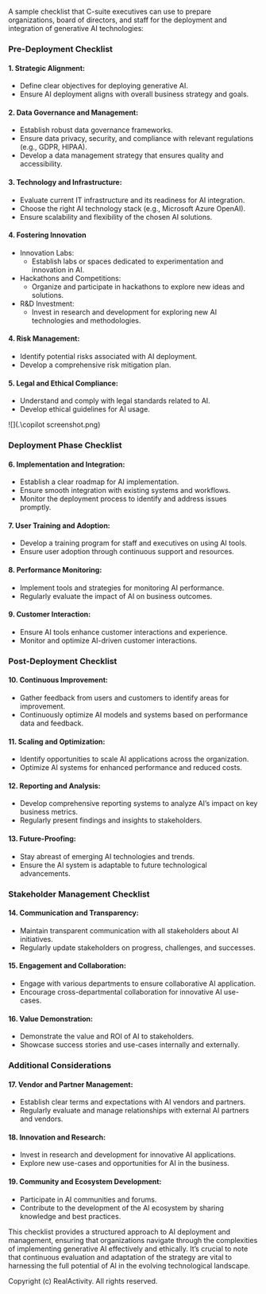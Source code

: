 A sample checklist that C-suite executives can use to prepare organizations, board of directors, and staff for the deployment and integration of generative AI technologies:

### Pre-Deployment Checklist

#### 1. **Strategic Alignment:**

-  Define clear objectives for deploying generative AI.
-  Ensure AI deployment aligns with overall business strategy and goals.

#### 2. **Data Governance and Management:**

-  Establish robust data governance frameworks.
-  Ensure data privacy, security, and compliance with relevant regulations (e.g., GDPR, HIPAA).
-  Develop a data management strategy that ensures quality and accessibility.

#### 3. **Technology and Infrastructure:**

-  Evaluate current IT infrastructure and its readiness for AI integration.
-  Choose the right AI technology stack (e.g., Microsoft Azure OpenAI).
-  Ensure scalability and flexibility of the chosen AI solutions.

#### 4. **Fostering Innovation**

- Innovation Labs:
  - Establish labs or spaces dedicated to experimentation and innovation in AI.
- Hackathons and Competitions:
  - Organize and participate in hackathons to explore new ideas and solutions.
- R&D Investment:
  - Invest in research and development for exploring new AI technologies and methodologies.

#### 4. **Risk Management:**

-  Identify potential risks associated with AI deployment.
-  Develop a comprehensive risk mitigation plan.

#### 5. **Legal and Ethical Compliance:**

-  Understand and comply with legal standards related to AI.
-  Develop ethical guidelines for AI usage.

![](.\copilot screenshot.png)

### Deployment Phase Checklist

#### 6. **Implementation and Integration:**

-  Establish a clear roadmap for AI implementation.
-  Ensure smooth integration with existing systems and workflows.
-  Monitor the deployment process to identify and address issues promptly.

#### 7. **User Training and Adoption:**

-  Develop a training program for staff and executives on using AI tools.
-  Ensure user adoption through continuous support and resources.

#### 8. **Performance Monitoring:**

-  Implement tools and strategies for monitoring AI performance.
-  Regularly evaluate the impact of AI on business outcomes.

#### 9. **Customer Interaction:**

-  Ensure AI tools enhance customer interactions and experience.
-  Monitor and optimize AI-driven customer interactions.

### Post-Deployment Checklist

#### 10. **Continuous Improvement:**

-  Gather feedback from users and customers to identify areas for improvement.
-  Continuously optimize AI models and systems based on performance data and feedback.

#### 11. **Scaling and Optimization:**

-  Identify opportunities to scale AI applications across the organization.
-  Optimize AI systems for enhanced performance and reduced costs.

#### 12. **Reporting and Analysis:**

-  Develop comprehensive reporting systems to analyze AI’s impact on key business metrics.
-  Regularly present findings and insights to stakeholders.

#### 13. **Future-Proofing:**

-  Stay abreast of emerging AI technologies and trends.
-  Ensure the AI system is adaptable to future technological advancements.

### Stakeholder Management Checklist

#### 14. **Communication and Transparency:**

-  Maintain transparent communication with all stakeholders about AI initiatives.
-  Regularly update stakeholders on progress, challenges, and successes.

#### 15. **Engagement and Collaboration:**

-  Engage with various departments to ensure collaborative AI application.
-  Encourage cross-departmental collaboration for innovative AI use-cases.

#### 16. **Value Demonstration:**

-  Demonstrate the value and ROI of AI to stakeholders.
-  Showcase success stories and use-cases internally and externally.

### Additional Considerations

#### 17. **Vendor and Partner Management:**

-  Establish clear terms and expectations with AI vendors and partners.
-  Regularly evaluate and manage relationships with external AI partners and vendors.

#### 18. **Innovation and Research:**

-  Invest in research and development for innovative AI applications.
-  Explore new use-cases and opportunities for AI in the business.

#### 19. **Community and Ecosystem Development:**

-  Participate in AI communities and forums.
-  Contribute to the development of the AI ecosystem by sharing knowledge and best practices.

This checklist provides a structured approach to AI deployment and management, ensuring that organizations navigate through the complexities of implementing generative AI effectively and ethically. It’s crucial to note that continuous evaluation and adaptation of the strategy are vital to harnessing the full potential of AI in the evolving technological landscape.



Copyright (c) RealActivity. All rights reserved.
